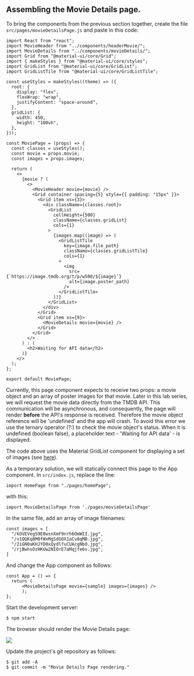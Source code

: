 ## Assembling the Movie Details page.

To bring the components from the previous section together, create the file `src/pages/movieDetailsPage.js` and paste in this code:
~~~
import React from "react";
import MovieHeader from "../components/headerMovie/";
import MovieDetails from "../components/movieDetails/";
import Grid from "@material-ui/core/Grid";
import { makeStyles } from "@material-ui/core/styles";
import GridList from "@material-ui/core/GridList";
import GridListTile from "@material-ui/core/GridListTile";

const useStyles = makeStyles((theme) => ({
  root: {
    display: "flex",
    flexWrap: "wrap",
    justifyContent: "space-around",
  },
  gridList: {
    width: 450,
    height: "100vh",
  },
}));

const MoviePage = (props) => {
  const classes = useStyles();
  const movie = props.movie;
  const images = props.images;

  return (
    <>
      {movie ? (
        <>
          <MovieHeader movie={movie} />
          <Grid container spacing={5} style={{ padding: "15px" }}>
            <Grid item xs={3}>
              <div className={classes.root}>
                <GridList
                  cellHeight={500}
                  className={classes.gridList}
                  cols={1}
                >
                  {images.map((image) => (
                    <GridListTile
                      key={image.file_path}
                      className={classes.gridListTile}
                      cols={1}
                    >
                      <img
                        src={`https://image.tmdb.org/t/p/w500/${image}`}
                        alt={image.poster_path}
                      />
                    </GridListTile>
                  ))}
                </GridList>
              </div>
            </Grid>
            <Grid item xs={9}>
              <MovieDetails movie={movie} />
            </Grid>
          </Grid>
        </>
      ) : (
        <h2>Waiting for API data</h2>
      )}
    </>
  );
};

export default MoviePage;
~~~
Currently, this page component expects to receive two props: a movie object and an array of poster images for that movie. Later in this lab series, we will request the movie data directly from the TMDB API. This communication will be asynchronous, and consequently, the page will render __before__ the API's response is received. Therefore the movie object reference will be 'undefined' and the app will crash. To avoid this error we use the ternary operator (?:) to check the movie object's status. When it is undefined (boolean false), a placeholder text - 'Waiting for API data' - is displayed. 

The code above uses the Material GridList component for displaying a set of images (see [here](https://material-ui.com/components/grid-list/)).

As a temporary solution, we will statically connect this page to the App component. In `src/index.js`, replace the line:
~~~
import HomePage from "./pages/homePage";
~~~
with this:
~~~
import MovieDetailsPage from './pages/movieDetailsPage'
~~~
In the same file, add an array of image filenames:
~~~
const images = [
  "/kOVEVeg59E0wsnXmF9nrh6OmWII.jpg",
  "/v1QQKq8M0fWxMgSdGOX1aCv8qMB.jpg",
  "/2iGN0aKHJYD0xQydlfuCUAcgNbO.jpg",
  "/rjBwhsOzHKUw2NIOrE7aMqjfe6s.jpg",
]
~~~
And change the App component as follows:
~~~
const App = () => {
  return (
      <MovieDetailsPage movie={sample} images={images} />
      );
};
~~~
Start the development server:
~~~
$ npm start
~~~
The browser should render the Movie Details page:

![][moviepage]

Update the project's git repository as follows:
~~~ 
$ git add -A
$ git commit -m "Movie Details Page rendering."
~~~

[moviepage]: ./img/moviepage.png
